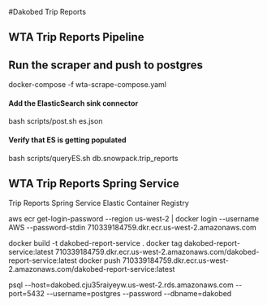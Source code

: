 #Dakobed Trip Reports

## WTA Trip Reports Pipeline
## Run the scraper and push to postgres 
docker-compose -f wta-scrape-compose.yaml



#### Add the ElasticSearch sink connector
bash scripts/post.sh es.json
#### Verify that ES is getting populated
bash scripts/queryES.sh db.snowpack.trip_reports








## WTA Trip Reports Spring Service

Trip Reports Spring Service Elastic Container Registry

aws ecr get-login-password --region us-west-2 | docker login --username AWS --password-stdin 710339184759.dkr.ecr.us-west-2.amazonaws.com

docker build -t dakobed-report-service .
docker tag dakobed-report-service:latest 710339184759.dkr.ecr.us-west-2.amazonaws.com/dakobed-report-service:latest
docker push 710339184759.dkr.ecr.us-west-2.amazonaws.com/dakobed-report-service:latest

psql --host=dakobed.cju35raiyeyw.us-west-2.rds.amazonaws.com --port=5432 --username=postgres --password --dbname=dakobed



